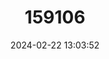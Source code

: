 ---
title: "159106"
category: "Perithemis electra"
draft: false
date: 2024-02-22 13:03:52
languages:
  English: ["Golden Amberwing"]
---
